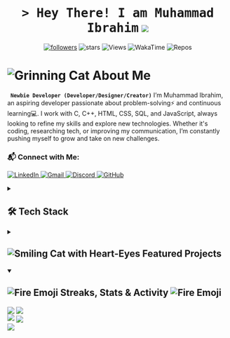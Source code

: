 <!-- Header Animated Image BEGIN -->
<p align="center"> 
  <h1 align="center">
    <samp>&gt; Hey There! I am <b>Muhammad Ibrahim</b></samp>
  <img src="https://media.giphy.com/media/hvRJCLFzcasrR4ia7z/giphy.gif" width="28">
</h1>
<!--
![Landing Image](https://github.com/maybethemuhammadibrahim/Website-Portfolio/blob/main/src/assets/img/logo/welcome.png)
</p>
<!-- Header Animated Image END -->
<!-- Social badges section -->
<!-- Badges with custom icons - https://github.com/DenverCoder1/custom-icon-badges -->
<!-- View counter - https://komarev.com -->
<!-- https://custom-icon-badges.demolab.com-->
<!-- https://github.com/athul/waka-readme -->


<p align="center">
  <a href="https://github.com/maybethemuhammadibrahim?tab=followers">
    <img alt="followers" title="Follow me on Github" src="https://custom-icon-badges.demolab.com/github/followers/maybethemuhammadibrahim?color=FF0000&style=for-the-badge&logo=person-add&labelColor=000000&logoColor=white&label=Follow"/></a>
    <img alt="stars" title="stars" src="https://custom-icon-badges.demolab.com/github/stars/maybethemuhammadibrahim?logo=star&style=for-the-badge&color=FF0000&labelColor=000000"/>
    <img alt="Views" title="Views" src="https://komarev.com/ghpvc/?username=maybethemuhammadibrahim&style=for-the-badge&color=00000F"/>
    <img alt="WakaTime" title="WakaTime" src="https://wakatime.com/badge/user/a7712081-caba-4e50-9f41-e59067e77902.svg?&logoColor=white&style=for-the-badge&color=00000F"/>
    <img alt="Repos" title="Repos" src="https://custom-icon-badges.demolab.com/badge/-maybethemuhammadibrahim.com-black?logo=package&logoColor=white&style=for-the-badge"/>
<p/>






<!-- About Me Text BEGIN -->
# <img src="https://raw.githubusercontent.com/Tarikul-Islam-Anik/Animated-Fluent-Emojis/master/Emojis/Smilies/Grinning%20Cat.png" alt="Grinning Cat" width="25" height="25" /> About Me
**` Newbie Developer (Developer/Designer/Creator)`**
I’m Muhammad Ibrahim, an aspiring developer passionate about problem-solving⚡ and continuous learning💻. I work with C, C++, HTML, CSS, SQL, and JavaScript, always looking to refine my skills and explore new technologies. Whether it's coding, researching tech, or improving my communication, I’m constantly pushing myself to grow and take on new challenges.



<!-- About Me Text BEGIN -->
### 📬 Connect with Me:
  <p align="left">
    <a href="https://www.linkedin.com/in/maybethemuhammadibrahim/" target="_blank">
      <img src="https://skillicons.dev/icons?i=linkedin" width="50" alt="LinkedIn" />
    </a>
    <a href="mailto:mibrahimfiftysix@gmail.com">
      <img src="https://skillicons.dev/icons?i=gmail" width="50" alt="Gmail" />
    </a>
    <a href="https://discord.com/users/1275831607550410886" target="_blank">
      <img src="https://skillicons.dev/icons?i=discord" width="50" alt="Discord" />
    </a>
    <a href="https://github.com/maybethemuhammadibrahim" target="_blank">
      <img src="https://skillicons.dev/icons?i=github" width="50" alt="GitHub" />
    </a>
  </p>

<details>
  <summary><h2>🛠️ Tech Stack</h2></summary>

  <h3>Programming Languages & Web Development</h3>  
  <p>
    <img src="https://skillicons.dev/icons?i=c,cpp,python,js,html,css" height="50">
  </p>

  <h3>Tools & Technologies</h3>  
  <p>
    <img src="https://skillicons.dev/icons?i=github,vscode,linux,mysql,windows" height="50">
    <img src="https://upload.wikimedia.org/wikipedia/commons/0/04/ChatGPT_logo.svg" alt="ChatGPT" height="50">
  </p>

</details>

<details>

  <summary><h2><img src="https://raw.githubusercontent.com/Tarikul-Islam-Anik/Animated-Fluent-Emojis/master/Emojis/Smilies/Smiling%20Cat%20with%20Heart-Eyes.png" alt="Smiling Cat with Heart-Eyes" width="25" height="25" />  Featured Projects</h2></summary>

<a href="https://github.com/Obaid03/PF_RocketGame">
    <img src="1.png" alt="Rocket Shooting Game" width="400">
</a>

<a href="https://grocerystorewebsite-olive.vercel.app/">
    <img src="p2.png" alt="Grocery Store Website" width="400">
</a>



</details>







<details open>  
  <summary><h2><img src="https://user-images.githubusercontent.com/74038190/216122041-518ac897-8d92-4c6b-9b3f-ca01dcaf38ee.png" alt="Fire Emoji" width="30" height="30"> Streaks, Stats & Activity <img src="https://user-images.githubusercontent.com/74038190/216122041-518ac897-8d92-4c6b-9b3f-ca01dcaf38ee.png" alt="Fire Emoji" width="30" height="30"></h2></summary>
    <!-- https://github.com/anuraghazra/github-readme-stats // Github Stats-->
  <img align="center" width="400" src="https://github-readme-stats.vercel.app/api?username=maybethemuhammadibrahim&hide_border=true&title_color=FFFFFF&show_icons=true&icon_color=FF0000&ring_color=FF0000&bg_color=000000&text_color=FFFFFF&rank_icon=github" />
    <!-- https://github.com/DenverCoder1/github-readme-streak-stats // Streaks Stats -->
    <img align="center" width="400" src="https://github-readme-streak-stats-eight.vercel.app/?user=maybethemuhammadibrahim&theme=highcontrast&currStreakNum=FF0000&fire=FF0000&card_height=205&currStreakLabel=FF0000&ring=FF0000&border=000000" />
    <br/>
    <!-- https://github.com/Ashutosh00710/github-readme-activity-graph // Graph-Koordinaten -->
<img width="805" src="https://github-readme-activity-graph.vercel.app/graph?username=maybethemuhammadibrahim&theme=high-contrast&hide_border=true&area_color=FF0000&area=true&point=FF0000&line=FF0000&" />
    <!-- https://github.com/anuraghazra/github-readme-stats // Most Used Language-->
    <img align="center" src="https://github-readme-stats.vercel.app/api/top-langs/?username=maybethemuhammadibrahim&layout=compact&text_color=FFFFFF&bg_color=000000&card_width=805&hide_border=true&title_color=FF0000" />
    <br/>
    <!-- https://github.com/anuraghazra/github-readme-stats // WakaTime Stats-->
<img align="center" width="805" src="https://github-readme-stats.vercel.app/api/wakatime?username=gylansalih&theme=midnight-purple&card_width=805&title_color=FF0000&bg_color=000000&layout=default&hide_border=true&text_color=FFFFFF" />
</p>
</details>



